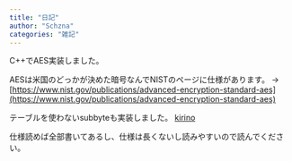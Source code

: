```yaml
---
title: "日記"
author: "Schzna"
categories: "雑記"
---
```


C++でAES実装しました。

<!--more-->

AESは米国のどっかが決めた暗号なんでNISTのページに仕様があります。
->[https://www.nist.gov/publications/advanced-encryption-standard-aes](https://www.nist.gov/publications/advanced-encryption-standard-aes)

テーブルを使わないsubbyteも実装しました。
[kirino](https://github.com/schzna/kirino)

仕様読めば全部書いてあるし、仕様は長くないし読みやすいので読んでください。
